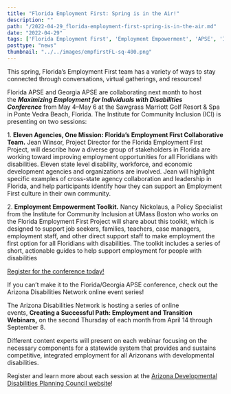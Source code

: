 ```yaml
---
title: "Florida Employment First: Spring is in the Air!"
description: ""
path: "/2022-04-29_florida-employment-first-spring-is-in-the-air.md"
date: "2022-04-29"
tags: ['Florida Employment First', 'Employment Empowerment', 'APSE', 'Institute for Community Inclusion', 'ICI']
posttype: "news"
thumbnail: "../../images/empfirstFL-sq-400.png"
---
```


This spring, Florida’s Employment First team has a variety of ways to stay connected through conversations, virtual gatherings, and resources!

Florida APSE and Georgia APSE are collaborating next month to host the **_Maximizing Employment for Individuals with Disabilities Conference_** from May 4–May 6 at the Sawgrass Marriott Golf Resort & Spa in Ponte Vedra Beach, Florida. The Institute for Community Inclusion (ICI) is presenting on two sessions:

1. **Eleven Agencies, One Mission: Florida’s Employment First Collaborative Team.** Jean Winsor, Project Director for the Florida Employment First Project, will describe how a diverse group of stakeholders in Florida are working toward improving employment opportunities for all Floridians with disabilities. Eleven state level disability, workforce, and economic development agencies and organizations are involved. Jean will highlight specific examples of cross-state agency collaboration and leadership in Florida, and help participants identify how they can support an Employment First culture in their own community.

2. **Employment Empowerment Toolkit.** Nancy Nickolaus, a Policy Specialist from the Institute for Community Inclusion at UMass Boston who works on the Florida Employment First Project will share about this toolkit, which is designed to support job seekers, families, teachers, case managers, employment staff, and other direct support staff to make employment the first option for all Floridians with disabilities. The toolkit includes a series of short, actionable guides to help support employment for people with disabilities

[Register for the conference today!](https://www.eventbrite.com/e/maximizing-employment-for-individuals-with-disabilities-registration-262523192937)

If you can’t make it to the Florida/Georgia APSE conference, check out the Arizona Disabilities Network online event series!

The Arizona Disabilities Network is hosting a series of online events, **Creating a Successful Path: Employment and Transition Webinars,** on the second Thursday of each month from April 14 through September 8.

Different content experts will present on each webinar focusing on the necessary components for a statewide system that provides and sustains competitive, integrated employment for all Arizonans with developmental disabilities.

Register and learn more about each session at the [Arizona Developmental Disabilities Planning Council website](https://addpc.az.gov/events/creating-successful-path-employment-transition-webinars)!